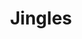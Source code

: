---
permalink: /fest-flauschig/jingles/
layout: default
collection: jingles
title: Jingles
parent: Fest und Flauschig
has_children: true
---